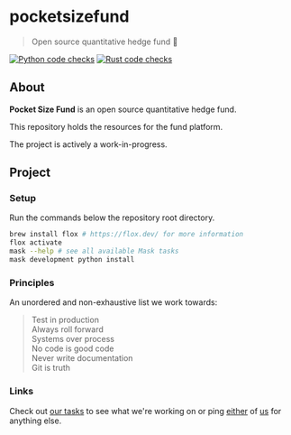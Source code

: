 # pocketsizefund

> Open source quantitative hedge fund 🍊  

[![Python code checks](https://github.com/pocketsizefund/pocketsizefund/actions/workflows/run_python_code_checks.yaml/badge.svg)](https://github.com/pocketsizefund/pocketsizefund/actions/workflows/run_python_code_checks.yaml) [![Rust code checks](https://github.com/pocketsizefund/pocketsizefund/actions/workflows/run_rust_code_checks.yaml/badge.svg)](https://github.com/pocketsizefund/pocketsizefund/actions/workflows/run_rust_code_checks.yaml)  

## About

**Pocket Size Fund** is an open source quantitative hedge fund.  

This repository holds the resources for the fund platform.

The project is actively a work-in-progress.  

## Project

### Setup

Run the commands below the repository root directory.  

```sh
brew install flox # https://flox.dev/ for more information
flox activate
mask --help # see all available Mask tasks
mask development python install
```

### Principles

An unordered and non-exhaustive list we work towards:  

> Test in production  
> Always roll forward  
> Systems over process  
> No code is good code  
> Never write documentation  
> Git is truth  

### Links

Check out [our tasks](https://github.com/orgs/pocketsizefund/projects/11) to see what we're working on or ping [either](https://x.com/forstmeier) of [us](https://x.com/hyperpriorai) for anything else.  
